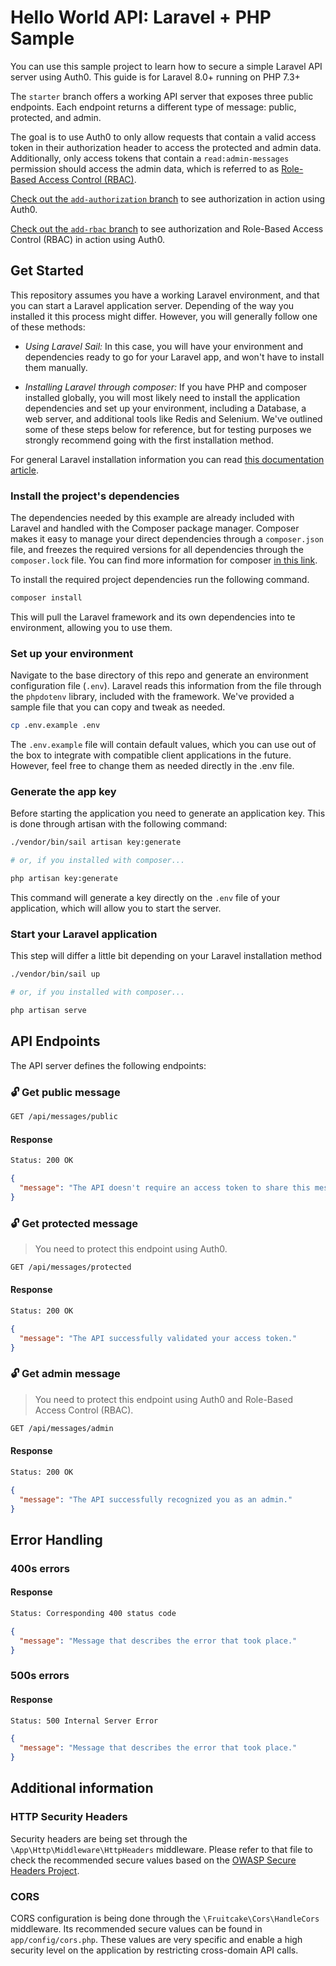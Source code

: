 # Hello World API: Laravel + PHP Sample

You can use this sample project to learn how to secure a simple Laravel API server using Auth0. This guide is for Laravel 8.0+ running on PHP 7.3+

The `starter` branch offers a working API server that exposes three public endpoints. Each endpoint returns a different type of message: public, protected, and admin.

The goal is to use Auth0 to only allow requests that contain a valid access token in their authorization header to access the protected and admin data. Additionally, only access tokens that contain a `read:admin-messages` permission should access the admin data, which is referred to as [Role-Based Access Control (RBAC)](https://auth0.com/docs/authorization/rbac/).

[Check out the `add-authorization` branch](https://github.com/yemiwebby/api-server-laravel/tree/add-authorization) to see authorization in action using Auth0.

[Check out the `add-rbac` branch](https://github.com/yemiwebby/api-server-laravel/tree/add-rbac) to see authorization and Role-Based Access Control (RBAC) in action using Auth0.


## Get Started

This repository assumes you have a working Laravel environment, and that you can start a Laravel application server. Depending of the way you installed it this process might differ. However, you will generally follow one of these methods:

- *Using Laravel Sail:* In this case, you will have your environment and dependencies ready to go for your Laravel app, and won't have to install them manually.

- *Installing Laravel through composer:* If you have PHP and composer installed globally, you will most likely need to install the application dependencies and set up your environment, including a Database, a web server, and additional tools like Redis and Selenium. We've outlined some of these steps below for reference, but for testing purposes we strongly recommend going with the first installation method.

For general Laravel installation information you can read [this documentation article](https://laravel.com/docs/8.x/installation).

### Install the project's dependencies

The dependencies needed by this example are already included with Laravel and handled with the Composer package manager. Composer makes it easy to manage your direct dependencies through a `composer.json` file, and freezes the required versions for all dependencies through the `composer.lock` file. You can find more information for composer [in this link](https://getcomposer.org/doc/00-intro.md).

To install the required project dependencies run the following command.

```bash
composer install
```

This will pull the Laravel framework and its own dependencies into te environment, allowing you to use them.

### Set up your environment

Navigate to the base directory of this repo and generate an environment configuration file (`.env`). Laravel reads this information from the file through the `phpdotenv` library, included with the framework. We've provided a sample file that you can copy and tweak as needed.

```bash
cp .env.example .env
```

The `.env.example` file will contain default values, which you can use out of the box to integrate with compatible client applications in the future. However, feel free to change them as needed directly in the .env file.

### Generate the app key

Before starting the application you need to generate an application key. This is done through artisan with the following command:

```bash
./vendor/bin/sail artisan key:generate

# or, if you installed with composer...

php artisan key:generate
```

This command will generate a key directly on the `.env` file of your application, which will allow you to start the server.

### Start your Laravel application

This step will differ a little bit depending on your Laravel installation method

```bash
./vendor/bin/sail up

# or, if you installed with composer...

php artisan serve
```

## API Endpoints

The API server defines the following endpoints:

### 🔓 Get public message

```bash
GET /api/messages/public
```

#### Response

```bash
Status: 200 OK
```

```json
{
  "message": "The API doesn't require an access token to share this message."
}
```

### 🔓 Get protected message

> You need to protect this endpoint using Auth0.

```bash
GET /api/messages/protected
```

#### Response

```bash
Status: 200 OK
```

```json
{
  "message": "The API successfully validated your access token."
}
```

### 🔓 Get admin message

> You need to protect this endpoint using Auth0 and Role-Based Access Control (RBAC).

```bash
GET /api/messages/admin
```

#### Response

```bash
Status: 200 OK
```

```json
{
  "message": "The API successfully recognized you as an admin."
}
```

## Error Handling

### 400s errors

#### Response

```bash
Status: Corresponding 400 status code
```

```json
{
  "message": "Message that describes the error that took place."
}
```

### 500s errors

#### Response

```bash
Status: 500 Internal Server Error
```

```json
{
  "message": "Message that describes the error that took place."
}
```

## Additional information

### HTTP Security Headers

Security headers are being set through the `\App\Http\Middleware\HttpHeaders` middleware. Please refer to that file to check the recommended secure values based on the [OWASP Secure Headers Project](https://owasp.org/www-project-secure-headers/#div-headers).

### CORS

CORS configuration is being done through the `\Fruitcake\Cors\HandleCors` middleware. Its recommended secure values can be found in `app/config/cors.php`. These values are very specific and enable a high security level on the application by restricting cross-domain API calls.
